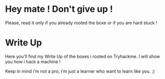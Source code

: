 # Hey mate ! Don't give up !
Please, read it only if you already rooted the boxe or if you are hard stuck !

# Write Up
Here you'll find my Write Up of the boxes i rooted on Tryhackme.
I will show you how i hack a machine !

Keep in mind i'm not a pro, i'm just a learner who want to learn like you. ;)
